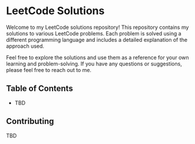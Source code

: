 # LeetCode Solutions

Welcome to my LeetCode solutions repository! This repository contains my solutions to various LeetCode problems. Each problem is solved using a different programming language and includes a detailed explanation of the approach used.

Feel free to explore the solutions and use them as a reference for your own learning and problem-solving. If you have any questions or suggestions, please feel free to reach out to me.

## Table of Contents

- TBD

## Contributing

TBD
